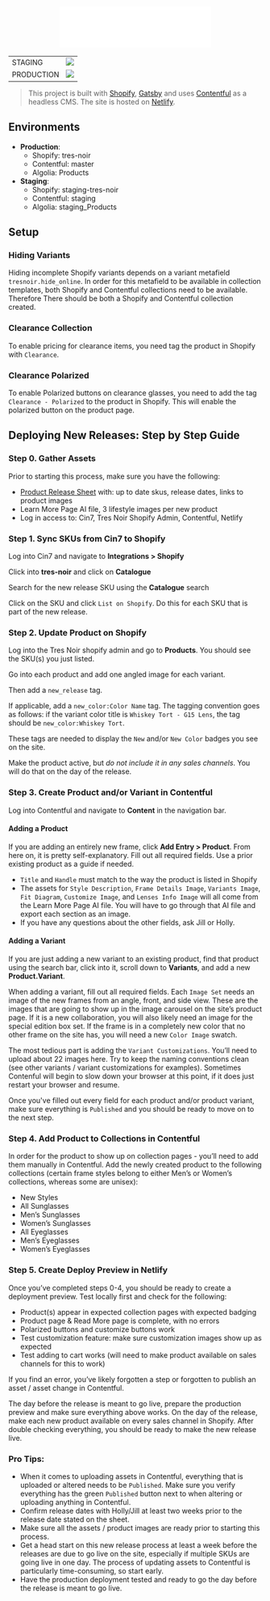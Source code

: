 <p align="center">
  <a href="https://tresnoir.com">
    <img alt="Gatsby" src="./src/images/tres-noir-text.png" width="300" />
  </a>
</p>

<table align="center">
  <tr>
    <td valign="center">STAGING</td>
    <td valign="center"><img src="https://api.netlify.com/api/v1/badges/9f0468ef-95c3-4672-b4da-25e64b884895/deploy-status" />
    </td>
  </tr>
    <tr>
    <td valign="center">PRODUCTION</td>
    <td valign="center"><img src="https://api.netlify.com/api/v1/badges/f008f229-b184-4e7c-8838-cac8efbedfa0/deploy-status" />
    </td>
  </tr>
</table>

> This project is built with [Shopify](https://www.shopify.com/), [Gatsby](https://www.gatsbyjs.com/) and uses [Contentful](https://www.contentful.com/) as a headless CMS. The site is hosted on [Netlify](https://www.netlify.com/).

## Environments

- **Production**:
  - Shopify: tres-noir
  - Contentful: master
  - Algolia: Products
- **Staging**:
  - Shopify: staging-tres-noir
  - Contentful: staging
  - Algolia: staging_Products

## Setup

### Hiding Variants

Hiding incomplete Shopify variants depends on a variant metafield `tresnoir.hide_online`. In order for this metafield to be available in collection templates, both Shopify and Contentful collections need to be available. Therefore There should be both a Shopify and Contentful collection created.

### Clearance Collection

To enable pricing for clearance items, you need tag the product in Shopify with `Clearance`.

### Clearance Polarized

To enable Polarized buttons on clearance glasses, you need to add the tag `Clearance - Polarized` to the product in Shopify. This will enable the polarized button on the product page.

## Deploying New Releases: Step by Step Guide

### Step 0. Gather Assets

Prior to starting this process, make sure you have the following:

- [Product Release Sheet](https://docs.google.com/spreadsheets/d/1CUcKidzKfBFHbwHC2DCbA6TF_pWRH6q0GdxCrRHXFRA/edit?usp=sharing) with: up to date skus, release dates, links to product images
- Learn More Page AI file, 3 lifestyle images per new product
- Log in access to: Cin7, Tres Noir Shopify Admin, Contentful, Netlify

### Step 1. Sync SKUs from Cin7 to Shopify

Log into Cin7 and navigate to **Integrations > Shopify**

Click into **tres-noir** and click on **Catalogue**

Search for the new release SKU using the **Catalogue** search

Click on the SKU and click `List on Shopify`. Do this for each SKU that is part of the new release.

### Step 2. Update Product on Shopify

Log into the Tres Noir shopify admin and go to **Products**. You should see the SKU(s) you just listed.

Go into each product and add one angled image for each variant.

Then add a `new_release` tag.

If applicable, add a `new_color:Color Name` tag. The tagging convention goes as follows: if the variant color title is `Whiskey Tort - G15 Lens`, the tag should be `new_color:Whiskey Tort`.

These tags are needed to display the `New` and/or `New Color` badges you see on the site.

Make the product active, but _do not include it in any sales channels_. You will do that on the day of the release.

### Step 3. Create Product and/or Variant in Contentful

Log into Contentful and navigate to **Content** in the navigation bar.

#### Adding a Product

If you are adding an entirely new frame, click **Add Entry > Product**. From here on, it is pretty self-explanatory. Fill out all required fields. Use a prior existing product as a guide if needed.

- `Title` and `Handle` must match to the way the product is listed in Shopify
- The assets for `Style Description`, `Frame Details Image`, `Variants Image`, `Fit Diagram`, `Customize Image`, and `Lenses Info Image` will all come from the Learn More Page AI file. You will have to go through that AI file and export each section as an image.
- If you have any questions about the other fields, ask Jill or Holly.

#### Adding a Variant

If you are just adding a new variant to an existing product, find that product using the search bar, click into it, scroll down to **Variants**, and add a new **Product.Variant**.

When adding a variant, fill out all required fields. Each `Image Set` needs an image of the new frames from an angle, front, and side view. These are the images that are going to show up in the image carousel on the site’s product page. If it is a new collaboration, you will also likely need an image for the special edition box set. If the frame is in a completely new color that no other frame on the site has, you will need a new `Color Image` swatch.

The most tedious part is adding the `Variant Customizations`. You’ll need to upload about 22 images here. Try to keep the naming conventions clean (see other variants / variant customizations for examples). Sometimes Contenful will begin to slow down your browser at this point, if it does just restart your browser and resume.

Once you've filled out every field for each product and/or product variant, make sure everything is `Published` and you should be ready to move on to the next step.

### Step 4. Add Product to Collections in Contentful

In order for the product to show up on collection pages - you’ll need to add them manually in Contentful. Add the newly created product to the following collections (certain frame styles belong to either Men’s or Women’s collections, whereas some are unisex):

- New Styles
- All Sunglasses
- Men’s Sunglasses
- Women’s Sunglasses
- All Eyeglasses
- Men’s Eyeglasses
- Women’s Eyeglasses

### Step 5. Create Deploy Preview in Netlify

Once you’ve completed steps 0-4, you should be ready to create a deployment preview. Test locally first and check for the following:

- Product(s) appear in expected collection pages with expected badging
- Product page & Read More page is complete, with no errors
- Polarized buttons and customize buttons work
- Test customization feature: make sure customization images show up as expected
- Test adding to cart works (will need to make product available on sales channels for this to work)

If you find an error, you’ve likely forgotten a step or forgotten to publish an asset / asset change in Contentful.

The day before the release is meant to go live, prepare the production preview and make sure everything above works. On the day of the release, make each new product available on every sales channel in Shopify. After double checking everything, you should be ready to make the new release live.

### Pro Tips:

- When it comes to uploading assets in Contentful, everything that is uploaded or altered needs to be `Published`. Make sure you verify everything has the green `Published` button next to when altering or uploading anything in Contentful.
- Confirm release dates with Holly/Jill at least two weeks prior to the release date stated on the sheet.
- Make sure all the assets / product images are ready prior to starting this process.
- Get a head start on this new release process at least a week before the releases are due to go live on the site, especially if multiple SKUs are going live in one day. The process of updating assets to Contentful is particularly time-consuming, so start early.
- Have the production deployment tested and ready to go the day before the release is meant to go live.
